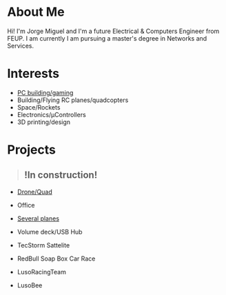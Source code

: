 # About Me
  Hi! I'm Jorge Miguel and I'm a future Electrical & Computers Engineer from FEUP. I am currently I am pursuing a master's degree in Networks and Services.
  
# Interests
  - [PC building/gaming](int/pc_specs.md)
  - Building/Flying RC planes/quadcopters
  - Space/Rockets
  - Electronics/μControllers
  - 3D printing/design
  
# Projects 
> ## !In construction!
  - [Drone/Quad](proj/f450quad.md)
  - Office
  - [Several planes](proj/planes.md)
  - Volume deck/USB Hub
  
  - TecStorm Sattelite
  - RedBull Soap Box Car Race
  - LusoRacingTeam
  - LusoBee
  
